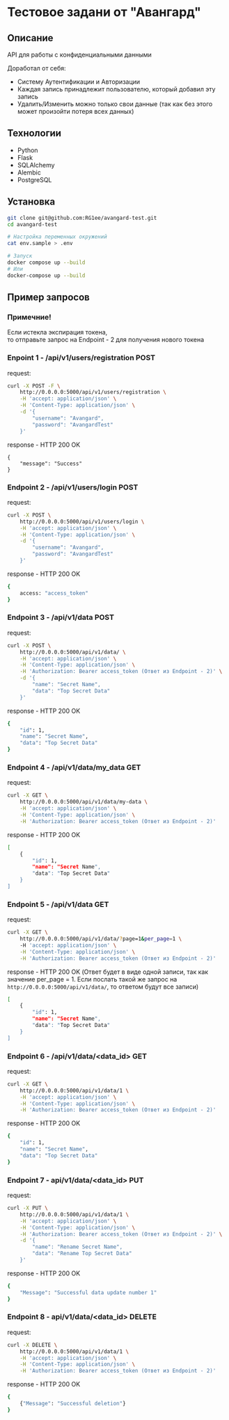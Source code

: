 # Тестовое задани от "Авангард"

## Описание
API для работы с конфиденциальными данными

Доработал от себя:
- Систему Аутентификации и Авторизации
- Каждая запись принадлежит пользователю, который добавил эту запись
- Удалить/Изменить можно только свои данные (так как без этого может произойти потеря всех данных)

## Технологии
- Python
- Flask
- SQLAlchemy
- Alembic
- PostgreSQL

## Установка
```bash
git clone git@github.com:RG1ee/avangard-test.git
cd avangard-test

# Настройка переменных окружений
cat env.sample > .env

# Запуск
docker compose up --build
# Или
docker-compose up --build
```

## Пример запросов

### Примечние!
Если истекла экспирация токена,\
то отправьте запрос на Endpoint - 2 для получения нового токена

### Enpoint 1 - /api/v1/users/registration POST
request:
```bash
curl -X POST -F \
    http://0.0.0.0:5000/api/v1/users/registration \
    -H 'accept: application/json' \
    -H 'Content-Type: application/json' \
    -d '{
        "username": "Avangard",
        "password": "AvangardTest"
    }'
```
response - HTTP 200 OK
```basj
{
    "message": "Success"
}
```

### Endpoint 2 - /api/v1/users/login POST
request:
```bash
curl -X POST \
    http://0.0.0.0:5000/api/v1/users/login \
    -H 'accept: application/json' \
    -H 'Content-Type: application/json' \
    -d '{
        "username": "Avangard",
        "password": "AvangardTest"
    }'
```
response - HTTP 200 OK
```bash
{
    access: "access_token"
}
```

### Endpoint 3 - /api/v1/data POST
request:
```bash
curl -X POST \
    http://0.0.0.0:5000/api/v1/data/ \
    -H 'accept: application/json' \
    -H 'Content-Type: application/json' \
    -H 'Authorization: Bearer access_token (Ответ из Endpoint - 2)' \
    -d '{
        "name": "Secret Name",
        "data": "Top Secret Data"
    }'
```
response - HTTP 200 OK
```bash
{
    "id": 1,
    "name": "Secret Name",
    "data": "Top Secret Data"
}
```

### Endpoint 4 - /api/v1/data/my_data GET
request:
```bash
curl -X GET \
    http://0.0.0.0:5000/api/v1/data/my-data \
    -H 'accept: application/json' \
    -H 'Content-Type: application/json' \
    -H 'Authorization: Bearer access_token (Ответ из Endpoint - 2)'
```
response - HTTP 200 OK
```bash
[
    {
        "id": 1,
        "name": "Secret Name",
        "data": "Top Secret Data"
    }
]
```

### Endpoint 5 - /api/v1/data GET
request:
```bash
curl -X GET \
    http://0.0.0.0:5000/api/v1/data/?page=1&per_page=1 \
    -H 'accept: application/json' \
    -H 'Content-Type: application/json' \
    -H 'Authorization: Bearer access_token (Ответ из Endpoint - 2)'
```
response - HTTP 200 OK (Ответ будет в виде одной записи, так как значение per_page = 1. Если послать такой же запрос на `http://0.0.0.0:5000/api/v1/data/`, то ответом будут все записи)
```bash
[
    {
        "id": 1,
        "name": "Secret Name",
        "data": "Top Secret Data"
    }
]
```

### Endpoint 6 - /api/v1/data/<data_id> GET
request:
```bash
curl -X GET \
    http://0.0.0.0:5000/api/v1/data/1 \
    -H 'accept: application/json' \
    -H 'Content-Type: application/json' \
    -H 'Authorization: Bearer access_token (Ответ из Endpoint - 2)'
```
response - HTTP 200 OK
```bash
{
    "id": 1,
    "name": "Secret Name",
    "data": "Top Secret Data"
}
```

### Endpoint 7 - api/v1/data/<data_id> PUT
request:
```bash
curl -X PUT \
    http://0.0.0.0:5000/api/v1/data/1 \
    -H 'accept: application/json' \
    -H 'Content-Type: application/json' \
    -H 'Authorization: Bearer access_token (Ответ из Endpoint - 2)' \
    -d '{
        "name": "Rename Secret Name",
        "data": "Rename Top Secret Data"
    }'
```
response - HTTP 200 OK
```bash
{
    "Message": "Successful data update number 1"
}
```

### Endpoint 8 - api/v1/data/<data_id> DELETE
request:
```bash
curl -X DELETE \
    http://0.0.0.0:5000/api/v1/data/1 \
    -H 'accept: application/json' \
    -H 'Content-Type: application/json' \
    -H 'Authorization: Bearer access_token (Ответ из Endpoint - 2)'
```
response - HTTP 200 OK
```bash
{
    {"Message": "Successful deletion"}
}
```
